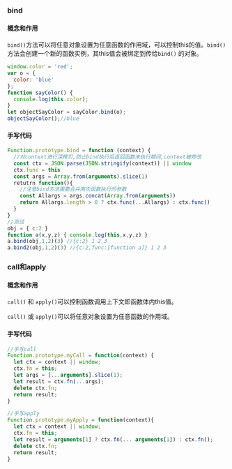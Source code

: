 ### bind

#### 概念和作用

`bind()`方法可以将任意对象设置为任意函数的作用域，可以控制this的值。`bind()` 方法会创建一个新的函数实例，其this值会被绑定到传给`bind()` 的对象。

```js
window.color = 'red';
var o = {
  color: 'blue'
};
function sayColor() {
  console.log(this.color);
}
let objectSayColor = sayColor.bind(o);
objectSayColor();//blue
```

#### 手写代码

```js
Function.prototype.bind = function (context) {
  //对context进行深拷贝,防止bind执行后返回函数未执行期间,context被修改
  const ctx = JSON.parse(JSON.stringify(context)) || window
  ctx.func = this
  const args = Array.from(arguments).slice(1)
  retutrn function(){
    //注意bind方法需要合并两次函数执行的参数
    const Allargs = args.concat(Array.from(arguments))
    return Allargs.length > 0 ? ctx.func(...Allargs) : ctx.func()
  }
}
//测试
obj = { c:2 }
function a(x,y,z) { console.log(this,x,y,z) }
a.bind(obj,1,2)(3) //{c:2} 1 2 3
a.bind2(obj,1,2)(3) //{c:2,func:[function a]} 1 2 3

```



### call和apply

#### 概念和作用

`call()` 和 `apply()`可以控制函数调用上下文即函数体内this值。

`call()` 或 `apply()`可以将任意对象设置为任意函数的作用域。

#### 手写代码

```js
//手写call
Function.prototype.myCall = function(context) {
  let ctx = context || window;
  ctx.fn = this;
  let args = [...arguments].slice(1);
  let result = ctx.fn(...args);
  delete ctx.fn;
  return result;
}
```

```js
//手写apply
Function.prototype.myApply = function(context){
  let ctx = context || window;
  ctx.fn = this;
  let result = arguments[1] ? ctx.fn(... arguments[1]) : ctx.fn();
  delete ctx.fn;
  return result;
}
```
